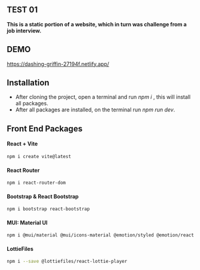 ## TEST 01

**This is a static portion of a website, which in turn was challenge from a job interview.**

## DEMO

https://dashing-griffin-27194f.netlify.app/

## Installation

-   After cloning the project, open a terminal and run _npm i_ , this will install all packages.
-   After all packages are installed, on the terminal run _npm run dev_.

## Front End Packages

#### React + Vite

```sh
npm i create vite@latest
```

#### React Router

```sh
npm i react-router-dom
```

#### Bootstrap & React Bootstrap

```sh
npm i bootstrap react-bootstrap
```

#### MUI: Material UI

```sh
npm i @mui/material @mui/icons-material @emotion/styled @emotion/react
```

#### LottieFiles

```sh
npm i --save @lottiefiles/react-lottie-player
```

